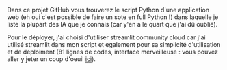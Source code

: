 Dans ce projet GitHub vous trouverez le script Python d'une application web (eh oui c'est possible de faire un sote en full Python !) dans laquelle je liste la plupart des IA que je connais (car y'en a le quart que j'ai dû oublié).

Pour le déployer, j'ai choisi d'utiliser streamlit community cloud car j'ai utilisé streamlit dans mon script et egalement pour sa simplicité d'utilisation et de déploiment (81 lignes de codes, interface merveilleuse : vous pouvez aller y jeter un coup d'oeuil [ici](favourite-ai.streamlit.app)).
